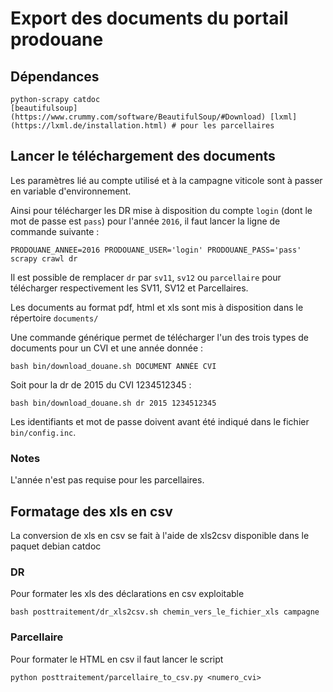 # Export des documents du portail prodouane

## Dépendances

    python-scrapy catdoc
    [beautifulsoup](https://www.crummy.com/software/BeautifulSoup/#Download) [lxml](https://lxml.de/installation.html) # pour les parcellaires

## Lancer le téléchargement des documents

Les paramètres lié au compte utilisé et à la campagne viticole sont à passer en variable d'environnement.

Ainsi pour télécharger les DR mise à disposition du compte `login` (dont le mot de passe est `pass`) pour l'année `2016`, il faut lancer la ligne de commande suivante :

    PRODOUANE_ANNEE=2016 PRODOUANE_USER='login' PRODOUANE_PASS='pass' scrapy crawl dr

Il est possible de remplacer `dr` par `sv11`, `sv12` ou `parcellaire` pour télécharger respectivement les SV11, SV12 et Parcellaires.

Les documents au format pdf, html et xls sont mis à disposition dans le répertoire `documents/`

Une commande générique permet de télécharger l'un des trois types de documents pour un CVI et une année donnée :

    bash bin/download_douane.sh DOCUMENT ANNÉE CVI

Soit pour la dr de 2015 du CVI 1234512345 :

    bash bin/download_douane.sh dr 2015 1234512345

Les identifiants et mot de passe doivent avant été indiqué dans le fichier `bin/config.inc`.

### Notes

L'année n'est pas requise pour les parcellaires.

## Formatage des xls en csv

La conversion de xls en csv se fait à l'aide de xls2csv disponible dans le paquet debian catdoc

### DR

Pour formater les xls des déclarations en csv exploitable

    bash posttraitement/dr_xls2csv.sh chemin_vers_le_fichier_xls campagne

### Parcellaire

Pour formater le HTML en csv il faut lancer le script

    python posttraitement/parcellaire_to_csv.py <numero_cvi>
